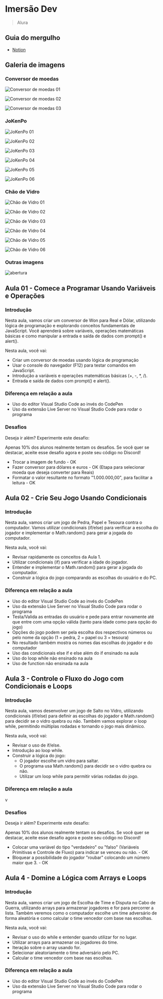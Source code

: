# Imersão Dev

> Alura

## Guia do mergulho

- [Notion](https://grupoalura.notion.site/Imers-o-Dev-9-Ed-Guia-de-Mergulho-1a8379bdd09b8000bb73e7eaa6fae4f2)

## Galeria de imagens

### Conversor de moedas

![Conversor de moedas 01](/images/conversor-moedas-01.png)

![Conversor de moedas 02](/images/conversor-moedas-02.png)

![Conversor de moedas 03](/images/conversor-moedas-03.png)

### JoKenPo

![JoKenPo 01](/images/jokenpo-01.png)

![JoKenPo 02](/images/jokenpo-02.png)

![JoKenPo 03](/images/jokenpo-03.png)

![JoKenPo 04](/images/jokenpo-04.png)

![JoKenPo 05](/images/jokenpo-05.png)

![JoKenPo 06](/images/jokenpo-06.png)

### Chão de Vidro

![Chão de Vidro 01](/images/chao-vidro-01.png)

![Chão de Vidro 02](/images/chao-vidro-02.png)

![Chão de Vidro 03](/images/chao-vidro-03.png)

![Chão de Vidro 04](/images/chao-vidro-04.png)

![Chão de Vidro 05](/images/chao-vidro-05.png)

![Chão de Vidro 06](/images/chao-vidro-06.png)

### Outras imagens

![abertura](/images/abertura.png)

## Aula 01 - Comece a Programar Usando Variáveis e Operações

### Introdução

Nesta aula, vamos criar um conversor de Won para Real e Dólar, utilizando lógica de programação e explorando conceitos fundamentais de JavaScript. Você aprenderá sobre variáveis, operações matemáticas básicas e como manipular a entrada e saída de dados com prompt() e alert().

Nesta aula, você vai:

- Criar um conversor de moedas usando lógica de programação
- Usar o console do navegador (F12) para testar comandos em JavaScript.
- Introdução a variáveis e operações matemáticas básicas (+, -, *, /).
- Entrada e saída de dados com prompt() e alert().

### Diferença em relação a aula

- Uso do editor Visual Studio Code ao invés do CodePen
- Uso da extensão Live Server no Visual Studio Code para rodar o programa

### Desafios

Deseja ir além? Experimente este desafio:

Apenas 10% dos alunos realmente tentam os desafios. Se você quer se destacar, aceite esse desafio agora e poste seu código no Discord!

- Trocar a imagem de fundo - OK
- Fazer conversor para dólares e euros - OK (Etapa para selecionar moeda que deseja converter para Reais)
- Formatar o valor resultante no formato "1.000.000,00", para facilitar a leitura - OK

## Aula 02 - Crie Seu Jogo Usando Condicionais

### Introdução

Nesta aula, vamos criar um jogo de Pedra, Papel e Tesoura contra o computador. Vamos utilizar condicionais (if/else) para verificar a escolha do jogador e implementar o Math.random() para gerar a jogada do computador. 

Nesta aula, você vai:

- Revisar rapidamente os conceitos da Aula 1.
- Utilizar condicionais (if) para verificar a idade do jogador.
- Entender e implementar o Math.random() para gerar a jogada do computador.
- Construir a lógica do jogo comparando as escolhas do usuário e do PC.

### Diferença em relação a aula

- Uso do editor Visual Studio Code ao invés do CodePen
- Uso da extensão Live Server no Visual Studio Code para rodar o programa
- Testa/Valida as entradas do usuário e pede para entrar novamente até que entre com uma opção válida (tanto para idade como para opção do jogo)
- Opções do jogo podem ser pela escolha dos respectivos números ou pelo nome da opção (1 = pedra, 2 = papel ou 3 = tesoura)
- No resultado também mostra os nomes das escolhas do jogador e do computador   
- Uso das condicionais else if e else além do if ensinado na aula
- Uso do loop while não ensinado na aula
- Uso de function não ensinada na aula

## Aula 3 - Controle o Fluxo do Jogo com Condicionais e Loops

### Introdução

Nesta aula, vamos desenvolver um jogo de Salto no Vidro, utilizando condicionais (if/else) para definir as escolhas do jogador e Math.random() para decidir se o vidro quebra ou não. Também vamos explorar o loop while, permitindo múltiplas rodadas e tornando o jogo mais dinâmico.

Nesta aula, você vai:

- Revisar o uso de if/else.
- Introdução ao loop while.
- Construir a lógica do jogo:
    - O jogador escolhe um vidro para saltar.
    - O programa usa Math.random() para decidir se o vidro quebra ou não.
    - Utilizar um loop while para permitir várias rodadas do jogo.

### Diferença em relação a aula

v

### Desafios

Deseja ir além? Experimente este desafio:

Apenas 10% dos alunos realmente tentam os desafios. Se você quer se destacar, aceite esse desafio agora e poste seu código no Discord!

- Colocar uma variável do tipo "verdadeiro" ou "falso" (Variáveis Primitivas e Controle de Fluxo) para indicar se venceu ou não. - OK
- Bloquear a possibilidade do jogador "roubar" colocando um número maior que 3. - OK

## Aula 4 - Domine a Lógica com Arrays e Loops

### Introdução

Nesta aula, vamos criar um jogo de Escolha de Time e Disputa no Cabo de Guerra, utilizando arrays para armazenar jogadores e for para percorrer a lista. Também veremos como o computador escolhe um time adversário de forma aleatória e como calcular o time vencedor com base nas escolhas. 

Nesta aula, você vai:

- Revisar o uso do while e entender quando utilizar for no lugar.
- Utilizar arrays para armazenar os jogadores do time.
- Iteração sobre o array usando for.
- Selecionar aleatoriamente o time adversário pelo PC.
- Calcular o time vencedor com base nas escolhas.

### Diferença em relação a aula

- Uso do editor Visual Studio Code ao invés do CodePen
- Uso da extensão Live Server no Visual Studio Code para rodar o programa
